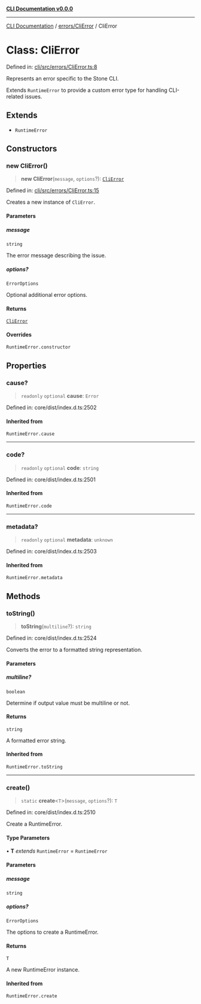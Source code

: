 [**CLI Documentation v0.0.0**](../../../README.md)

***

[CLI Documentation](../../../modules.md) / [errors/CliError](../README.md) / CliError

# Class: CliError

Defined in: [cli/src/errors/CliError.ts:8](https://github.com/stonemjs/cli/blob/f877eea0c25a2644820eb8dfcb0babef674d570d/src/errors/CliError.ts#L8)

Represents an error specific to the Stone CLI.

Extends `RuntimeError` to provide a custom error type for handling CLI-related issues.

## Extends

- `RuntimeError`

## Constructors

### new CliError()

> **new CliError**(`message`, `options`?): [`CliError`](CliError.md)

Defined in: [cli/src/errors/CliError.ts:15](https://github.com/stonemjs/cli/blob/f877eea0c25a2644820eb8dfcb0babef674d570d/src/errors/CliError.ts#L15)

Creates a new instance of `CliError`.

#### Parameters

##### message

`string`

The error message describing the issue.

##### options?

`ErrorOptions`

Optional additional error options.

#### Returns

[`CliError`](CliError.md)

#### Overrides

`RuntimeError.constructor`

## Properties

### cause?

> `readonly` `optional` **cause**: `Error`

Defined in: core/dist/index.d.ts:2502

#### Inherited from

`RuntimeError.cause`

***

### code?

> `readonly` `optional` **code**: `string`

Defined in: core/dist/index.d.ts:2501

#### Inherited from

`RuntimeError.code`

***

### metadata?

> `readonly` `optional` **metadata**: `unknown`

Defined in: core/dist/index.d.ts:2503

#### Inherited from

`RuntimeError.metadata`

## Methods

### toString()

> **toString**(`multiline`?): `string`

Defined in: core/dist/index.d.ts:2524

Converts the error to a formatted string representation.

#### Parameters

##### multiline?

`boolean`

Determine if output value must be multiline or not.

#### Returns

`string`

A formatted error string.

#### Inherited from

`RuntimeError.toString`

***

### create()

> `static` **create**\<`T`\>(`message`, `options`?): `T`

Defined in: core/dist/index.d.ts:2510

Create a RuntimeError.

#### Type Parameters

• **T** *extends* `RuntimeError` = `RuntimeError`

#### Parameters

##### message

`string`

##### options?

`ErrorOptions`

The options to create a RuntimeError.

#### Returns

`T`

A new RuntimeError instance.

#### Inherited from

`RuntimeError.create`
